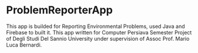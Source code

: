 # ProblemReporterApp
This app is builded for Reporting Environmental Problems, used Java and Firebase to built it.
This app written for Computer Persiava Semester Project of Degli Studi Del Sannio University under supervision of Assoc Prof. Mario Luca Bernardi.
